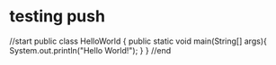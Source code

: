 # testing push

//start
public class HelloWorld {
    public static void main(String[] args){
        System.out.println("Hello World!");
    }
}
//end
